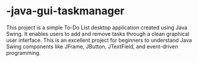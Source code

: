 # -java-gui-taskmanager
This project is a simple To-Do List desktop application created using Java Swing.   It enables users to add and remove tasks through a clean graphical user interface.   This is an excellent project for beginners to understand Java Swing components like JFrame, JButton, JTextField, and event-driven programming.
